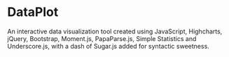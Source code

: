 # DataPlot
An interactive data visualization tool created using JavaScript, Highcharts, jQuery, Bootstrap, Moment.js, PapaParse.js, Simple Statistics and Underscore.js, with a dash of Sugar.js added for syntactic sweetness.

